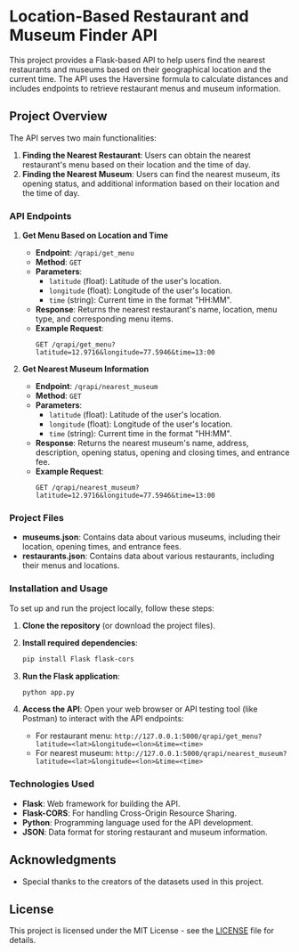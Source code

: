 # Location-Based Restaurant and Museum Finder API

This project provides a Flask-based API to help users find the nearest restaurants and museums based on their geographical location and the current time. The API uses the Haversine formula to calculate distances and includes endpoints to retrieve restaurant menus and museum information.

## Project Overview

The API serves two main functionalities:
1. **Finding the Nearest Restaurant**: Users can obtain the nearest restaurant's menu based on their location and the time of day.
2. **Finding the Nearest Museum**: Users can find the nearest museum, its opening status, and additional information based on their location and the time of day.

### API Endpoints

1. **Get Menu Based on Location and Time**
   - **Endpoint**: `/qrapi/get_menu`
   - **Method**: `GET`
   - **Parameters**:
     - `latitude` (float): Latitude of the user's location.
     - `longitude` (float): Longitude of the user's location.
     - `time` (string): Current time in the format "HH:MM".
   - **Response**: Returns the nearest restaurant's name, location, menu type, and corresponding menu items.
   - **Example Request**:
     ```
     GET /qrapi/get_menu?latitude=12.9716&longitude=77.5946&time=13:00
     ```

2. **Get Nearest Museum Information**
   - **Endpoint**: `/qrapi/nearest_museum`
   - **Method**: `GET`
   - **Parameters**:
     - `latitude` (float): Latitude of the user's location.
     - `longitude` (float): Longitude of the user's location.
     - `time` (string): Current time in the format "HH:MM".
   - **Response**: Returns the nearest museum's name, address, description, opening status, opening and closing times, and entrance fee.
   - **Example Request**:
     ```
     GET /qrapi/nearest_museum?latitude=12.9716&longitude=77.5946&time=13:00
     ```

### Project Files

- **museums.json**: Contains data about various museums, including their location, opening times, and entrance fees.
- **restaurants.json**: Contains data about various restaurants, including their menus and locations.

### Installation and Usage

To set up and run the project locally, follow these steps:

1. **Clone the repository** (or download the project files).
2. **Install required dependencies**:
   ```bash
   pip install Flask flask-cors
   ```

3. **Run the Flask application**:
   ```bash
   python app.py
   ```

4. **Access the API**: Open your web browser or API testing tool (like Postman) to interact with the API endpoints:
   - For restaurant menu: `http://127.0.0.1:5000/qrapi/get_menu?latitude=<lat>&longitude=<lon>&time=<time>`
   - For nearest museum: `http://127.0.0.1:5000/qrapi/nearest_museum?latitude=<lat>&longitude=<lon>&time=<time>`

### Technologies Used

- **Flask**: Web framework for building the API.
- **Flask-CORS**: For handling Cross-Origin Resource Sharing.
- **Python**: Programming language used for the API development.
- **JSON**: Data format for storing restaurant and museum information.

## Acknowledgments

- Special thanks to the creators of the datasets used in this project.

## License

This project is licensed under the MIT License - see the [LICENSE](LICENSE) file for details.
